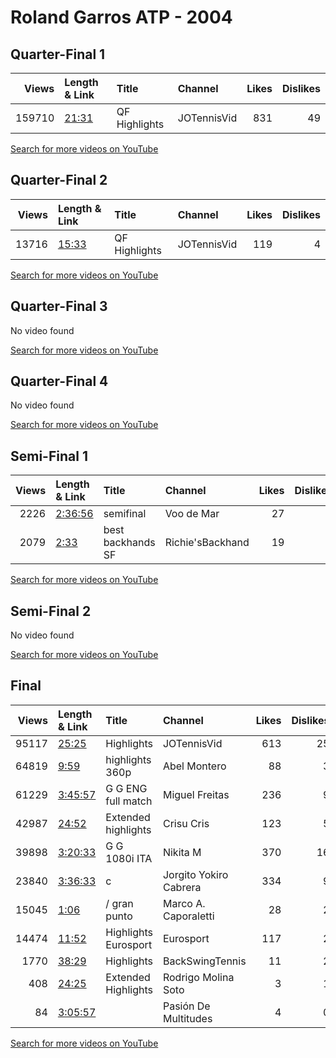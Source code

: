 
# Roland Garros ATP - 2004

## Quarter-Final 1
|   Views | Length & Link                                        | Title         | Channel     |   Likes |   Dislikes |
|--------:|:-----------------------------------------------------|:--------------|:------------|--------:|-----------:|
|  159710 | [21:31](https://www.youtube.com/watch?v=4_uxSmIJZFc) | QF Highlights | JOTennisVid |     831 |         49 |

[Search for more videos on YouTube](https://www.youtube.com/results?search_query=%22roland+garros%22+%22Nalbandian%22+%22Kuerten%22+%222004%22+%22highlights%22)     

## Quarter-Final 2
|   Views | Length & Link                                        | Title         | Channel     |   Likes |   Dislikes |
|--------:|:-----------------------------------------------------|:--------------|:------------|--------:|-----------:|
|   13716 | [15:33](https://www.youtube.com/watch?v=Zq7Zr-QkTJE) | QF Highlights | JOTennisVid |     119 |          4 |

[Search for more videos on YouTube](https://www.youtube.com/results?search_query=%22roland+garros%22+%22Gaudio%22+%22Hewitt%22+%222004%22+%22highlights%22)     

## Quarter-Final 3
No video found

[Search for more videos on YouTube](https://www.youtube.com/results?search_query=%22roland+garros%22+%22Coria%22+%22Moya%22+%222004%22+%22highlights%22)     

## Quarter-Final 4
No video found

[Search for more videos on YouTube](https://www.youtube.com/results?search_query=%22roland+garros%22+%22Henman%22+%22Chela%22+%222004%22+%22highlights%22)     

## Semi-Final 1
|   Views | Length & Link                                          | Title                 | Channel          |   Likes |   Dislikes |
|--------:|:-------------------------------------------------------|:----------------------|:-----------------|--------:|-----------:|
|    2226 | [2:36:56](https://www.youtube.com/watch?v=5o_9kkx1Utk) | semifinal             | Voo de Mar       |      27 |          0 |
|    2079 | [2:33](https://www.youtube.com/watch?v=o_-LG17HH48)    | best backhands     SF | Richie'sBackhand |      19 |          3 |

[Search for more videos on YouTube](https://www.youtube.com/results?search_query=%22roland+garros%22+%22Gaudio%22+%22Nalbandian%22+%222004%22+%22highlights%22)     

## Semi-Final 2
No video found

[Search for more videos on YouTube](https://www.youtube.com/results?search_query=%22roland+garros%22+%22Coria%22+%22Henman%22+%222004%22+%22highlights%22)     

## Final
|   Views | Length & Link                                          | Title                 | Channel                |   Likes |   Dislikes |
|--------:|:-------------------------------------------------------|:----------------------|:-----------------------|--------:|-----------:|
|   95117 | [25:25](https://www.youtube.com/watch?v=i8W85I9_Guw)   | Highlights            | JOTennisVid            |     613 |         25 |
|   64819 | [9:59](https://www.youtube.com/watch?v=BZy5RUVWA0g)    | highlights  360p      | Abel Montero           |      88 |          3 |
|   61229 | [3:45:57](https://www.youtube.com/watch?v=hHZ6kB1ZS-U) | G G  ENG full match   | Miguel Freitas         |     236 |          9 |
|   42987 | [24:52](https://www.youtube.com/watch?v=xmrs7NMGYPY)   | Extended highlights   | Crisu Cris             |     123 |          5 |
|   39898 | [3:20:33](https://www.youtube.com/watch?v=XVhOJdGuyqc) | G G  1080i   ITA      | Nikita M               |     370 |         16 |
|   23840 | [3:36:33](https://www.youtube.com/watch?v=rOxKBfm1_-U) | c                     | Jorgito Yokiro Cabrera |     334 |          9 |
|   15045 | [1:06](https://www.youtube.com/watch?v=TxwLJruYlsU)    | /  gran punto         | Marco A. Caporaletti   |      28 |          2 |
|   14474 | [11:52](https://www.youtube.com/watch?v=iiZVmmi2u_M)   | Highlights  Eurosport | Eurosport              |     117 |          2 |
|    1770 | [38:29](https://www.youtube.com/watch?v=tlduJvKBXoE)   | Highlights            | BackSwingTennis        |      11 |          2 |
|     408 | [24:25](https://www.youtube.com/watch?v=nwFtkMRVbqA)   | Extended Highlights   | Rodrigo Molina Soto    |       3 |          1 |
|      84 | [3:05:57](https://www.youtube.com/watch?v=C3d_UlUkrfk) |                       | Pasión De Multitudes   |       4 |          0 |

[Search for more videos on YouTube](https://www.youtube.com/results?search_query=%22roland+garros%22+%22Gaudio%22+%22Coria%22+%222004%22+%22highlights%22)     
